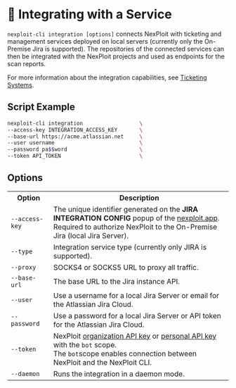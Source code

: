 # 🧩 Integrating with a Service
`nexploit-cli integration [options]` connects NexPloit with ticketing and management services deployed on local servers (currently only the On-Premise Jira is supported). The repositories of the connected services can then be integrated with the NexPloit projects and used as endpoints for the scan reports.

For more information about the integration capabilities, see [Ticketing Systems](/guide/pipeline-integration/ticketing-systems/ticketing-overview.md).

## Script Example
```bash
nexploit-cli integration                  \
--access-key INTEGRATION_ACCESS_KEY       \
--base-url https://acme.atlassian.net     \
--user username                           \
--password pa$$word                       \
--token API_TOKEN                         \
```
## Options

<table id="simple-table">
<tr>
<th><strong>Option</strong></th>
<th><strong>Description</strong></th>
</tr>
<tr>
<td><code>--access-key</code></td>
<td>The unique identifier generated on the <strong>JIRA INTEGRATION CONFIG</strong> popup of the <a href="https://nexploit.app/" target="_blank" rel="noopener">nexploit.app</a>.<br> Required to authorize NexPloit to the On-Premise Jira (local Jira Server).</td>
</tr>
<tr>
<td><code>--type</code></td>
<td>Integration service type (currently only JIRA is supported).</td>
</tr>
<tr>
<td><code>--proxy</code></td>
<td>SOCKS4 or SOCKS5 URL to proxy all traffic.</td>
</tr>
<tr>
<td><code>--base-url</code></td>
<td>The base URL to the Jira instance API.</td>
</tr>
<tr>
<td><code>--user</code></td>
<td>Use a username for a local Jira Server or email for the Atlassian Jira Cloud.</td>
</tr>
<tr>
<td><code>--password</code></td>
<td>Use a password for a local Jira Server or API token for the Atlassian Jira Cloud.</td>
</tr>
<tr>
<td><code>--token</code></td>
<td>NexPloit <a href="https://kb.neuralegion.com/#/guide/np-web-ui/advanced-set-up/managing-org?id=managing-organization-apicli-authentication-tokens" target="_blank" rel="noopener">organization API key</a> or <a href="https://kb.neuralegion.com/#/guide/np-web-ui/advanced-set-up/managing-personal-account?id=managing-your-personal-api-keys-authentication-tokens" target="_blank" rel="noopener">personal API key</a> with the <code>bot</code> scope.<br> The <code>bot</code>scope enables connection between NexPloit and the NexPloit CLI.</td>
</tr>
<tr>
<td><code>--daemon</code></td>
<td>Runs the integration in a daemon mode.</td>
</tr>
</table>
